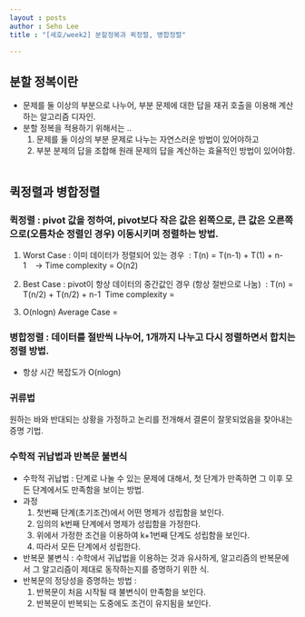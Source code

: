 ```yaml
---
layout : posts
author : Seho Lee
title : "[세호/week2] 분할정복과 퀵정렬, 병합정렬"

---
```


## 분할 정복이란
- 문제를 둘 이상의 부분으로 나누어, 부분 문제에 대한 답을 재귀 호출을 이용해 계산하는 알고리즘 디자인.
- 분할 정복을 적용하기 위해서는 ..
    1. 문제를 둘 이상의 부분 문제로 나누는 자연스러운 방법이 있어야하고
    2. 부분 분제의 답을 조합해 원래 문제의 답을 계산하는 효율적인 방법이 있어야함.
 
 
 
 
## 퀵정렬과 병합정렬

### 퀵정렬 : pivot 값을 정하여, pivot보다 작은 값은 왼쪽으로, 큰 값은 오른쪽으로(오름차순 정렬인 경우) 이동시키며 정렬하는 방법.

1. Worst Case : 이미 데이터가 정렬되어 있는 경우
 : T(n) = T(n-1) + T(1) + n-1    -> Time complexity = O(n2)
2. Best Case : pivot이 항상 데이터의 중간값인 경우 (항상 절반으로 나눔)
 : T(n) = T(n/2) + T(n/2) + n-1  Time complexity =

3. O(nlogn)
Average Case = 
 
 
### 병합정렬 : 데이터를 절반씩 나누어, 1개까지 나누고 다시 정렬하면서 합치는 정렬 방법.

- 항상 시간 복잡도가 O(nlogn)
 
 
### 귀류법
원하는 바와 반대되는 상황을 가정하고 논리를 전개해서 결론이 잘못되었음을 찾아내는 증명 기법.
 
 
 
 
### 수학적 귀납법과 반복문 불변식
- 수학적 귀납법 : 단계로 나눌 수 있는 문제에 대해서, 첫 단계가 만족하면 그 이후 모든 단계에서도 만족함을 보이는 방법.
- 과정
    1. 첫번째 단계(초기조건)에서 어떤 명제가 성립함을 보인다.
    2. 임의의 k번째 단계에서 명제가 성립함을 가정한다.
    3. 위에서 가정한 조건을 이용하여 k+1번째 단계도 성립함을 보인다.
    4. 따라서 모든 단계에서 성립한다.
- 반복문 불변식 : 수학에서 귀납법을 이용하는 것과 유사하게, 알고리즘의 반복문에서 그 알고리즘이 제대로 동작하는지를 증명하기 위한 식.
- 반복문의 정당성을 증명하는 방법 : 
    1. 반복문이 처음 시작될 때 불변식이 만족함을 보인다.
    2. 반복문이 반복되는 도중에도 조건이 유지됨을 보인다.